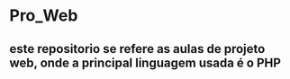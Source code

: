 # Pro_Web
## este repositorio se refere as aulas de projeto web, onde a principal linguagem usada é o PHP
